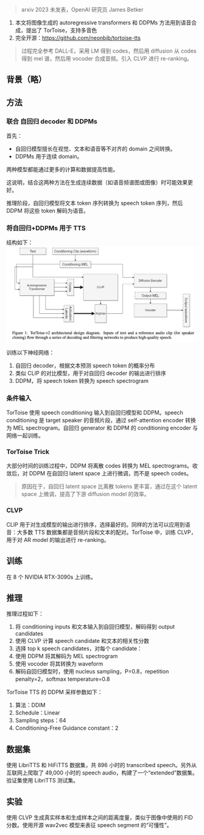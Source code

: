 > arxiv 2023 未发表，OpenAI 研究员 James Betker

1. 本文将图像生成的 autoregressive transformers 和 DDPMs 方法用到语音合成，提出了 TorToise，支持多音色
2. 完全开源：https://github.com/neonbjb/tortoise-tts

> 过程完全参考 DALL-E，采用 LM 得到 codes，然后用 diffusion 从 codes 得到 mel 谱，然后用 vocoder 合成音频。引入 CLVP 进行 re-ranking。

##  背景（略）

## 方法

### 联合 自回归 decoder 和 DDPMs

首先：
+ 自回归模型擅长在视觉、文本和语音等不对齐的 domain 之间转换。
+ DDPMs 用于连续 domain。

两种模型都能通过更多的计算和数据提高性能。

这说明，结合这两种方法在生成连续数据（如语音频谱图或图像）时可能效果更好。

推理阶段，自回归模型将文本 token 序列转换为 speech token 序列，然后 DDPM 将这些 token 解码为语音。

### 将自回归+DDPMs 用于 TTS

结构如下：
![](image/Pasted%20image%2020241010172903.png)

训练以下神经网络：
1. 自回归 decoder，根据文本预测 speech token 的概率分布
2. 类似 CLIP 的对比模型，用于对自回归 decoder 的输出进行排序
3. DDPM，将 speech token 转换为 speech spectrogram

### 条件输入

TorToise 使用 speech conditioning 输入到自回归模型和 DDPM。speech conditioning 是 target speaker 的音频片段，通过 self-attention encoder 转换为 MEL spectrogram。自回归 generator 和 DDPM 的 conditioning encoder 与网络一起训练。

### TorToise Trick

大部分时间的训练过程中，DDPM 将离散 codes 转换为 MEL spectrograms。收敛后，对 DDPM 在自回归 latent space 上进行微调，而不是 speech codes。
> 原因在于，自回归 latent space 比离散 tokens 更丰富，通过在这个 latent space 上微调，提高了下游 diffusion model 的效率。

### CLVP

CLIP 用于对生成模型的输出进行排序，选择最好的。同样的方法可以应用到语音：大多数 TTS 数据集都是音频片段和文本的配对。TorToise 中，训练 CLVP，用于对 AR model 的输出进行 re-ranking。

## 训练

在 8 个 NVIDIA RTX-3090s 上训练。

## 推理

推理过程如下：
1. 将 conditioning inputs 和文本输入到自回归模型，解码得到 output candidates
2. 使用 CLVP 计算 speech candidate 和文本的相关性分数
3. 选择 top k speech candidates，对每个 candidate：
4. 使用 DDPM 将其解码为 MEL spectrogram
5. 使用 vocoder 将其转换为 waveform
6. 解码自回归模型时，使用 nucleus sampling，P=0.8，repetition penalty=2，softmax temperature=0.8

TorToise TTS 的 DDPM 采样参数如下：
1. 算法：DDIM
2. Schedule：Linear
3. Sampling steps：64
4. Conditioning-Free Guidance constant：2

## 数据集

使用 LibriTTS 和 HiFiTTS 数据集，共 896 小时的 transcribed speech。另外从
互联网上爬取了 49,000 小时的 speech audio，构建了一个“extended”数据集。验证集使用 LibriTTS 测试集。

## 实验

使用 CLVP 生成真实样本和生成样本之间的距离度量，类似于图像中使用的 FID 分数。使用开源 wav2vec 模型来表征 speech segment 的“可懂性”。

